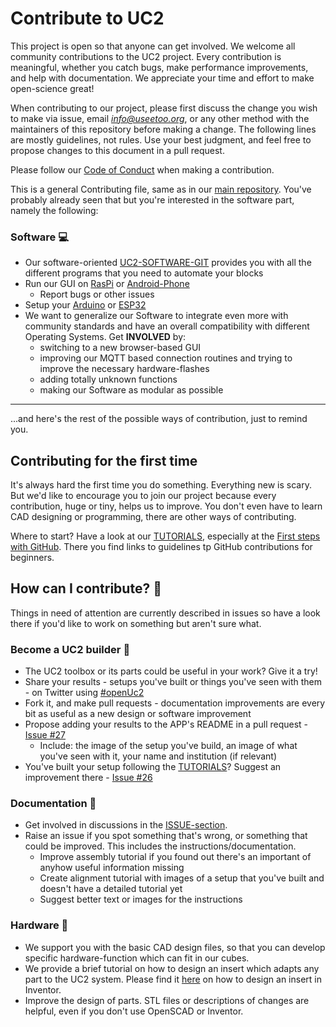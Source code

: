 # Contribute to UC2
This project is open so that anyone can get involved. We welcome all community contributions to the UC2 project. Every contribution is meaningful, whether you catch bugs, make performance improvements, and help with documentation. We appreciate your time and effort to make open-science great!

When contributing to our project, please first discuss the change you wish to make via issue, email *info@useetoo.org*, or any other method with the maintainers of this repository before making a change. The following lines are mostly guidelines, not rules. Use your best judgment, and feel free to propose changes to this document in a pull request.

Please follow our [Code of Conduct](./CODE_OF_CONDUCT.md) when making a contribution.

This is a general Contributing file, same as in our [main repository](https://github.com/bionanoimaging/UC2-GIT). You've probably already seen that but you're interested in the software part, namely the following:

### Software :computer:
* Our software-oriented [UC2-SOFTWARE-GIT](https://github.com/bionanoimaging/UC2-Software-GIT) provides you with all the different programs that you need to automate your blocks
* Run our GUI on [RasPi](./GUI/RASPBERRY_PI/RASPIapp_py3) or [Android-Phone](./GUI/Android/UC2-TheBox)
  * Report bugs or other issues
* Setup your [Arduino](./HARDWARE_CONTROL/ARDUINO) or [ESP32](./HARDWARE_CONTROL/ESP32)
* We want to generalize our Software to integrate even more with community standards and have an overall compatibility with different Operating Systems. Get **INVOLVED** by:
  * switching to a new browser-based GUI
  * improving our MQTT based connection routines and trying to improve the necessary hardware-flashes
  * adding totally unknown functions
  * making our Software as modular as possible


---
...and here's the rest of the possible ways of contribution, just to remind you.

## Contributing for the first time
It's always hard the first time you do something. Everything new is scary. But we'd like to encourage you to join our project because every contribution, huge or tiny, helps us to improve. You don't even have to learn CAD designing or programming, there are other ways of contributing.

Where to start? Have a look at our [TUTORIALS](https://github.com/bionanoimaging/UC2-GIT/tree/master/TUTORIALS), especially at the [First steps with GitHub](https://github.com/bionanoimaging/UC2-GIT/tree/master/TUTORIALS#github). There you find links to guidelines tp GitHub contributions for beginners.

## How can I contribute? :muscle:
Things in need of attention are currently described in issues so have a look there if you'd like to work on something but aren't sure what.

### Become a UC2 builder :construction_worker:
* The UC2 toolbox or its parts could be useful in your work? Give it a try!
* Share your results - setups you've built or things you've seen with them - on Twitter using [#openUc2](https://twitter.com/search?q=%23openUc2&src=typed_query)
* Fork it, and make pull requests - documentation improvements are every bit as useful as a new design or software improvement
* Propose adding your results to the APP's README in a pull request - [Issue #27](https://github.com/bionanoimaging/UC2-GIT/issues/27)
  * Include: the image of the setup you've build, an image of what you've seen with it, your name and institution (if relevant)
* You've built your setup following the [TUTORIALS](https://github.com/bionanoimaging/UC2-GIT/tree/master/TUTORIALS)? Suggest an improvement there - [Issue #26](https://github.com/bionanoimaging/UC2-GIT/issues/26)

### Documentation :pencil:
* Get involved in discussions in the [ISSUE-section](https://github.com/bionanoimaging/UC2-GIT/issues).
* Raise an issue if you spot something that's wrong, or something that could be improved. This includes the instructions/documentation.
  * Improve assembly tutorial if you found out there's an important of anyhow useful information missing
  * Create alignment tutorial with images of a setup that you've built and doesn't have a detailed tutorial yet
  * Suggest better text or images for the instructions

### Hardware :hammer:
* We support you with the basic CAD design files, so that you can develop specific hardware-function which can fit in our cubes.
* We provide a brief tutorial on how to design an insert which adapts any part to the UC2 system. Please find it [here](https://github.com/bionanoimaging/UC2-GIT/tree/master/CAD/ASSEMBLY_CUBE_Base_v2/#tutorial-on-how-to-design-an-insert-in-inventor) on how to design an insert in Inventor.
* Improve the design of parts. STL files or descriptions of changes are helpful, even if you don't use OpenSCAD or Inventor.
